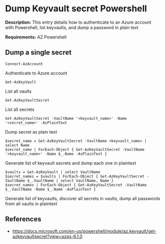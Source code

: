 # Dump Keyvault secret Powershell

**Description:** This entry details how to authenticate to an Azure account with Powershell, list keyvaults, and dump a password in plain text 

**Requirements:** AZ Powershell

## Dump a single secret

```Connect-AzAccount```

Authenticate to Azure account

```Get-AzKeyVault```

List all vaults

```Get-AzKeyVaultSecret```

List all secrets

```Get-AzKeyVaultSecret -VaultName '<keyvault_name>' -Name '<secret_name>' -AsPlainText```

Dump secret as plain text

```
$secret_name = Get-AzKeyVaultSecret -VaultName <keyvault_name> | select Name
$secret_name | ForEach-Object { Get-AzKeyVaultSecret -VaultName '<keyvault_name>' -Name $_.Name -AsPlainText }
```

Generate list of keyvault secrets and dump each one in plaintext

```
$vaults = Get-AzKeyVault | select VaultName
$secret_names = $vaults | ForEach-Object { Get-AzKeyVaultSecret -VaultName $_.VaultName | select VaultName, Name }
$secret_names | ForEach-Object { Get-AzKeyVaultSecret -VaultName $_.VaultName -Name $_.Name -AsPlainText }
```

Generate list of keyvaults, discover all secrets in vaults, dump all passwords from all vaults in plaintext

## References
* https://docs.microsoft.com/en-us/powershell/module/az.keyvault/get-azkeyvaultsecret?view=azps-6.1.0
